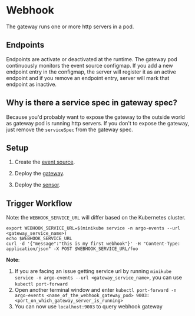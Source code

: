 # Webhook

The gateway runs one or more http servers in a pod. 

## Endpoints
Endpoints are activate or deactivated at the runtime. 
The gateway pod continuously monitors the event source configmap. If you add a new endpoint entry in the configmap, the server will register it as
an active endpoint and if you remove an endpoint entry, server will mark that endpoint as inactive.

## Why is there a service spec in gateway spec?
Because you'd probably want to expose the gateway to the outside world as gateway pod is running http servers. 
If you don't to expose the gateway, just remove the `serviceSpec` from the gateway spec. 

## Setup

1. Create the [event source](https://github.com/argoproj/argo-events/tree/master/examples/event-sources/webhook.yaml).

2. Deploy the [gateway](https://github.com/argoproj/argo-events/tree/master/examples/gateways/webhook.yaml).

3. Deploy the [sensor](https://github.com/argoproj/argo-events/tree/master/examples/sensors/webhook.yaml).

## Trigger Workflow

Note: the `WEBHOOK_SERVICE_URL` will differ based on the Kubernetes cluster.

    export WEBHOOK_SERVICE_URL=$(minikube service -n argo-events --url <gateway_service_name>)
    echo $WEBHOOK_SERVICE_URL
    curl -d '{"message":"this is my first webhook"}' -H "Content-Type: application/json" -X POST $WEBHOOK_SERVICE_URL/foo


<b>Note</b>: 

1. If you are facing an issue getting service url by running `minikube service -n argo-events --url <gateway_service_name>`, you can use `kubectl port-forward`
2. Open another terminal window and enter `kubectl port-forward -n argo-events <name_of_the_webhook_gateway_pod> 9003:<port_on_which_gateway_server_is_running>`
3. You can now use `localhost:9003` to query webhook gateway

